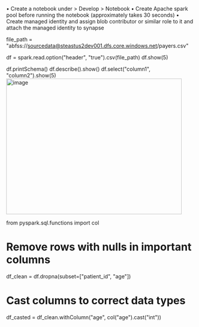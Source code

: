 •	Create a notebook under > Develop > Notebook
•	Create Apache spark pool before running the notebook (approximately takes 30 seconds) 
•	Create managed identity and assign blob contributor or similar role to it and attach the managed identity to synapse


file_path = "abfss://sourcedata@steastus2dev001.dfs.core.windows.net/payers.csv"

df = spark.read.option("header", "true").csv(file_path)
df.show(5)


df.printSchema()
df.describe().show()
df.select("column1", "column2").show(5)
<img width="468" height="362" alt="image" src="https://github.com/user-attachments/assets/30c882e7-a69c-4255-85a3-c06492c93fa2" />



from pyspark.sql.functions import col

# Remove rows with nulls in important columns
df_clean = df.dropna(subset=["patient_id", "age"])

# Cast columns to correct data types
df_casted = df_clean.withColumn("age", col("age").cast("int"))


